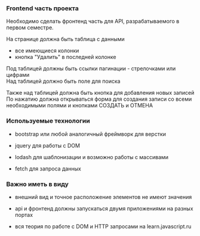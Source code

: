 ### Frontend часть проекта

Необходимо сделать фронтенд часть для API, разрабатываемого в первом семестре.

На странице должна быть таблица с данными

- все имеющиеся колонки
- кнопка "Удалить" в последней колонке

Под таблицей должны быть ссылки пагинации - стрелочками или цифрами  
Над таблицей должно быть поле для поиска

Также над таблицей должна быть кнопка для добавления новых записей  
По нажатию должна открываться форма для создания записи со всеми необходимыми полями и кнопками СОЗДАТЬ и ОТМЕНА

### Используемые технологии

- bootstrap или любой аналогичный фреймворк для верстки

- jquery для работы с DOM

- lodash для шаблонизации и возможно работы с массивами

- fetch для запроса данных

### Важно иметь в виду

- внешний вид и точное расположение элементов не имеют значения

- api и фронтенд должны запускаться двумя приложениями на разных портах

- вся теория по работе с DOM и HTTP запросами на learn.javascript.ru
